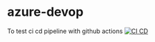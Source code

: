 # azure-devop
To test ci cd pipeline with github actions
[![CI CD](https://github.com/mcrajesh05/azure-devop/actions/workflows/main2.yml/badge.svg)](https://github.com/mcrajesh05/azure-devop/actions/workflows/main2.yml)
